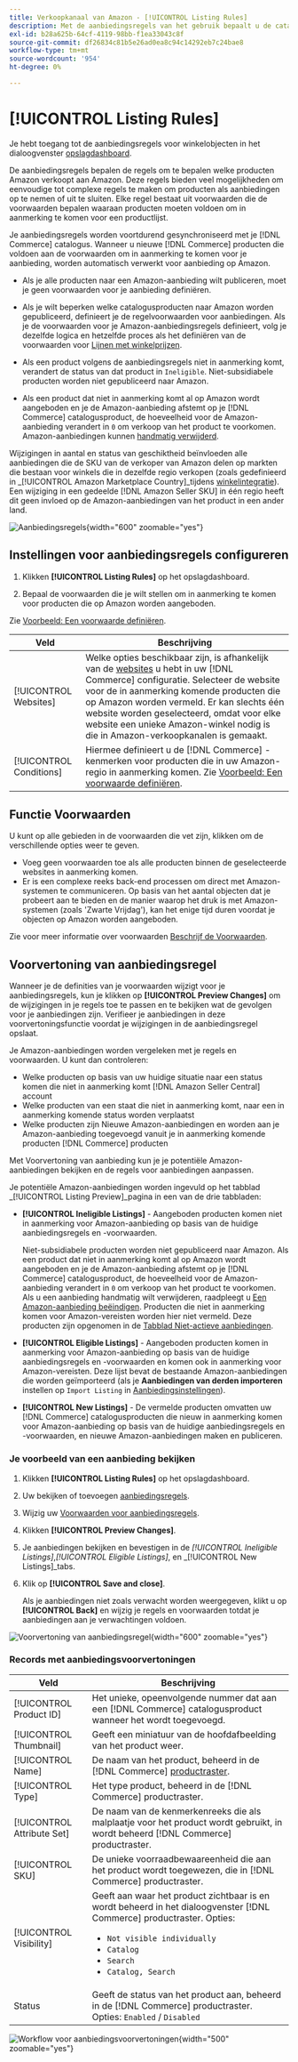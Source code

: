 ```yaml
---
title: Verkoopkanaal van Amazon - [!UICONTROL Listing Rules]
description: Met de aanbiedingsregels van het gebruik bepaalt u de catalogusproducten die als Amazon Marketplace-aanbiedingen worden gepubliceerd.
exl-id: b28a625b-64cf-4119-98bb-f1ea33043c8f
source-git-commit: df26834c81b5e26ad0ea8c94c14292eb7c24bae8
workflow-type: tm+mt
source-wordcount: '954'
ht-degree: 0%

---
```


# [!UICONTROL Listing Rules]

Je hebt toegang tot de aanbiedingsregels voor winkelobjecten in het dialoogvenster [opslagdashboard](./amazon-store-dashboard.md).

De aanbiedingsregels bepalen de regels om te bepalen welke producten Amazon verkoopt aan Amazon. Deze regels bieden veel mogelijkheden om eenvoudige tot complexe regels te maken om producten als aanbiedingen op te nemen of uit te sluiten. Elke regel bestaat uit voorwaarden die de voorwaarden bepalen waaraan producten moeten voldoen om in aanmerking te komen voor een productlijst.

Je aanbiedingsregels worden voortdurend gesynchroniseerd met je [!DNL Commerce] catalogus. Wanneer u nieuwe [!DNL Commerce] producten die voldoen aan de voorwaarden om in aanmerking te komen voor je aanbieding, worden automatisch verwerkt voor aanbieding op Amazon.

- Als je alle producten naar een Amazon-aanbieding wilt publiceren, moet je geen voorwaarden voor je aanbieding definiëren.

- Als je wilt beperken welke catalogusproducten naar Amazon worden gepubliceerd, definieert je de regelvoorwaarden voor aanbiedingen. Als je de voorwaarden voor je Amazon-aanbiedingsregels definieert, volg je dezelfde logica en hetzelfde proces als het definiëren van de voorwaarden voor [Lijnen met winkelprijzen](https://experienceleague.adobe.com/docs/commerce-admin/marketing/promotions/cart-rules/price-rules-cart.html).

- Als een product volgens de aanbiedingsregels niet in aanmerking komt, verandert de status van dat product in `Ineligible`. Niet-subsidiabele producten worden niet gepubliceerd naar Amazon.

- Als een product dat niet in aanmerking komt al op Amazon wordt aangeboden en je de Amazon-aanbieding afstemt op je [!DNL Commerce] catalogusproduct, de hoeveelheid voor de Amazon-aanbieding verandert in `0` om verkoop van het product te voorkomen. Amazon-aanbiedingen kunnen [handmatig verwijderd](./end-listings-manually.md).

Wijzigingen in aantal en status van geschiktheid beïnvloeden alle aanbiedingen die de SKU van de verkoper van Amazon delen op markten die bestaan voor winkels die in dezelfde regio verkopen (zoals gedefinieerd in _[!UICONTROL Amazon Marketplace Country]_tijdens [winkelintegratie](./store-integration.md)). Een wijziging in een gedeelde [!DNL Amazon Seller SKU] in één regio heeft dit geen invloed op de Amazon-aanbiedingen van het product in een ander land.

![Aanbiedingsregels](assets/ob-listing-rules.png){width="600" zoomable="yes"}

## Instellingen voor aanbiedingsregels configureren

1. Klikken **[!UICONTROL Listing Rules]** op het opslagdashboard.

1. Bepaal de voorwaarden die je wilt stellen om in aanmerking te komen voor producten die op Amazon worden aangeboden.

Zie [Voorbeeld: Een voorwaarde definiëren](./ob-define-condition-example.md).

| Veld | Beschrijving |
|---|---|
| [!UICONTROL Websites] | Welke opties beschikbaar zijn, is afhankelijk van de [websites](https://experienceleague.adobe.com/docs/commerce-admin/start/setup/websites-stores-views.html) u hebt in uw [!DNL Commerce] configuratie. Selecteer de website voor de in aanmerking komende producten die op Amazon worden vermeld. Er kan slechts één website worden geselecteerd, omdat voor elke website een unieke Amazon-winkel nodig is die in Amazon-verkoopkanalen is gemaakt. |
| [!UICONTROL Conditions] | Hiermee definieert u de [!DNL Commerce] -kenmerken voor producten die in uw Amazon-regio in aanmerking komen. Zie [Voorbeeld: Een voorwaarde definiëren](./ob-define-condition-example.md). |

## Functie Voorwaarden

U kunt op alle gebieden in de voorwaarden die vet zijn, klikken om de verschillende opties weer te geven.

- Voeg geen voorwaarden toe als alle producten binnen de geselecteerde websites in aanmerking komen.
- Er is een complexe reeks back-end processen om direct met Amazon-systemen te communiceren. Op basis van het aantal objecten dat je probeert aan te bieden en de manier waarop het druk is met Amazon-systemen (zoals &#39;Zwarte Vrijdag&#39;), kan het enige tijd duren voordat je objecten op Amazon worden aangeboden.

Zie voor meer informatie over voorwaarden [Beschrijf de Voorwaarden](https://experienceleague.adobe.com/docs/commerce-admin/marketing/promotions/cart-rules/price-rules-cart.html).

## Voorvertoning van aanbiedingsregel

Wanneer je de definities van je voorwaarden wijzigt voor je aanbiedingsregels, kun je klikken op **[!UICONTROL Preview Changes]** om de wijzigingen in je regels toe te passen en te bekijken wat de gevolgen voor je aanbiedingen zijn. Verifieer je aanbiedingen in deze voorvertoningsfunctie voordat je wijzigingen in de aanbiedingsregel opslaat.

Je Amazon-aanbiedingen worden vergeleken met je regels en voorwaarden. U kunt dan controleren:

- Welke producten op basis van uw huidige situatie naar een status komen die niet in aanmerking komt [!DNL Amazon Seller Central] account
- Welke producten van een staat die niet in aanmerking komt, naar een in aanmerking komende status worden verplaatst
- Welke producten zijn Nieuwe Amazon-aanbiedingen en worden aan je Amazon-aanbieding toegevoegd vanuit je in aanmerking komende producten [!DNL Commerce] producten

Met Voorvertoning van aanbieding kun je je potentiële Amazon-aanbiedingen bekijken en de regels voor aanbiedingen aanpassen.

Je potentiële Amazon-aanbiedingen worden ingevuld op het tabblad _[!UICONTROL Listing Preview]_pagina in een van de drie tabbladen:

- **[!UICONTROL Ineligible Listings]** - Aangeboden producten komen niet in aanmerking voor Amazon-aanbieding op basis van de huidige aanbiedingsregels en -voorwaarden.

   Niet-subsidiabele producten worden niet gepubliceerd naar Amazon. Als een product dat niet in aanmerking komt al op Amazon wordt aangeboden en je de Amazon-aanbieding afstemt op je [!DNL Commerce] catalogusproduct, de hoeveelheid voor de Amazon-aanbieding verandert in `0` om verkoop van het product te voorkomen. Als u een aanbieding handmatig wilt verwijderen, raadpleegt u [Een Amazon-aanbieding beëindigen](./end-listings-manually.md). Producten die niet in aanmerking komen voor Amazon-vereisten worden hier niet vermeld. Deze producten zijn opgenomen in de [Tabblad Niet-actieve aanbiedingen](./inactive-listings.md).

- **[!UICONTROL Eligible Listings]** - Aangeboden producten komen in aanmerking voor Amazon-aanbieding op basis van de huidige aanbiedingsregels en -voorwaarden en komen ook in aanmerking voor Amazon-vereisten. Deze lijst bevat de bestaande Amazon-aanbiedingen die worden geïmporteerd (als je **Aanbiedingen van derden importeren** instellen op `Import Listing` in [Aanbiedingsinstellingen](./third-party-listing-settings.md)).

- **[!UICONTROL New Listings]** - De vermelde producten omvatten uw [!DNL Commerce] catalogusproducten die nieuw in aanmerking komen voor Amazon-aanbieding op basis van de huidige aanbiedingsregels en -voorwaarden, en nieuwe Amazon-aanbiedingen maken en publiceren.

### Je voorbeeld van een aanbieding bekijken

1. Klikken **[!UICONTROL Listing Rules]** op het opslagdashboard.

1. Uw bekijken of toevoegen [aanbiedingsregels](./listing-rules.md).

1. Wijzig uw [Voorwaarden voor aanbiedingsregels](./ob-define-condition-example.md).

1. Klikken **[!UICONTROL Preview Changes]**.

1. Je aanbiedingen bekijken en bevestigen in de _[!UICONTROL Ineligible Listings]_,_[!UICONTROL Eligible Listings]_, en _[!UICONTROL New Listings]_tabs.

1. Klik op **[!UICONTROL Save and close]**.

   Als je aanbiedingen niet zoals verwacht worden weergegeven, klikt u op **[!UICONTROL Back]** en wijzig je regels en voorwaarden totdat je aanbiedingen aan je verwachtingen voldoen.

![Voorvertoning van aanbiedingsregel](assets/amazon-listing-rule-preview.png){width="600" zoomable="yes"}

### Records met aanbiedingsvoorvertoningen

| Veld | Beschrijving |
|--- |--- |
| [!UICONTROL Product ID] | Het unieke, opeenvolgende nummer dat aan een [!DNL Commerce] catalogusproduct wanneer het wordt toegevoegd. |
| [!UICONTROL Thumbnail] | Geeft een miniatuur van de hoofdafbeelding van het product weer. |
| [!UICONTROL Name] | De naam van het product, beheerd in de [!DNL Commerce] [productraster](https://experienceleague.adobe.com/docs/commerce-admin/catalog/products/products-list.html). |
| [!UICONTROL Type] | Het type product, beheerd in de [!DNL Commerce] productraster. |
| [!UICONTROL Attribute Set] | De naam van de kenmerkenreeks die als malplaatje voor het product wordt gebruikt, in wordt beheerd [!DNL Commerce] productraster. |
| [!UICONTROL SKU] | De unieke voorraadbewaareenheid die aan het product wordt toegewezen, die in [!DNL Commerce] productraster. |
| [!UICONTROL Visibility] | Geeft aan waar het product zichtbaar is en wordt beheerd in het dialoogvenster [!DNL Commerce] productraster. Opties:<ul><li>`Not visible individually`</li><li>`Catalog`</li><li>`Search`</li><li>`Catalog, Search`</li></ul> |
| Status | Geeft de status van het product aan, beheerd in de [!DNL Commerce] productraster. Opties: `Enabled` / `Disabled` |

![Workflow voor aanbiedingsvoorvertoningen](assets/listing-preview-flowchart.png){width="500" zoomable="yes"}
